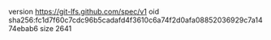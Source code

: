 version https://git-lfs.github.com/spec/v1
oid sha256:fc1d7f60c7cdc96b5cadafd4f3610c6a74f2d0afa08852036929c7a1474ebab6
size 2641

